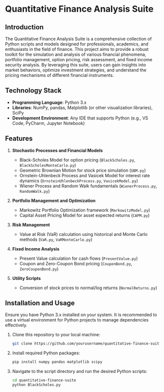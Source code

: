 # Quantitative Finance Analysis Suite

## Introduction

The Quantitative Finance Analysis Suite is a comprehensive collection of Python scripts and models designed for professionals, academics, and enthusiasts in the field of finance. This project aims to provide a robust toolkit for the simulation and analysis of various financial phenomena, portfolio management, option pricing, risk assessment, and fixed income security analysis. By leveraging this suite, users can gain insights into market behaviors, optimize investment strategies, and understand the pricing mechanisms of different financial instruments.

## Technology Stack

- **Programming Language**: Python 3.x
- **Libraries**: NumPy, pandas, Matplotlib (or other visualization libraries), SciPy
- **Development Environment**: Any IDE that supports Python (e.g., VS Code, PyCharm, Jupyter Notebook)

## Features

1. **Stochastic Processes and Financial Models**
    - Black-Scholes Model for option pricing (`BlackScholes.py`, `BlackScholesMonteCarlo.py`)
    - Geometric Brownian Motion for stock price simulation (`GBM.py`)
    - Ornstein-Uhlenbeck Process and Vasicek Model for interest rate dynamics (`OrnsteinUhlenbeckProcess.py`, `VasicekModel.py`)
    - Wiener Process and Random Walk fundamentals (`WienerProcess.py`, `RandomWalk.py`)

2. **Portfolio Management and Optimization**
    - Markowitz Portfolio Optimization framework (`MarkowitzModel.py`)
    - Capital Asset Pricing Model for asset expected returns (`CAPM.py`)

3. **Risk Management**
    - Value at Risk (VaR) calculation using historical and Monte Carlo methods (`VaR.py`, `VaRMonteCarlo.py`)

4. **Fixed Income Analysis**
    - Present Value calculation for cash flows (`PresentValue.py`)
    - Coupon and Zero-Coupon Bond pricing (`CouponBond.py`, `ZeroCouponBond.py`)

5. **Utility Scripts**
    - Conversion of stock prices to normal/log returns (`NormalReturns.py`)

## Installation and Usage

Ensure you have Python 3.x installed on your system. It is recommended to use a virtual environment for Python projects to manage dependencies effectively.

1. Clone this repository to your local machine:
    ```sh
    git clone https://github.com/yourusername/quantitative-finance-suite.git
    ```

2. Install required Python packages:
    ```sh
    pip install numpy pandas matplotlib scipy
    ```

3. Navigate to the script directory and run the desired Python scripts:
    ```sh
    cd quantitative-finance-suite
    python BlackScholes.py
    ```



